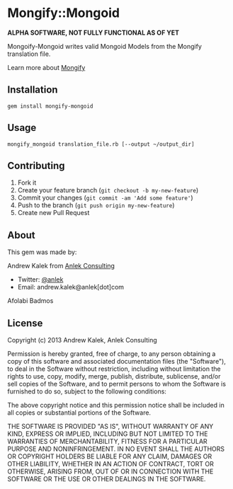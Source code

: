 # Mongify::Mongoid

**ALPHA SOFTWARE, NOT FULLY FUNCTIONAL AS OF YET**

Mongoify-Mongoid writes valid Mongoid Models from the Mongify translation file.

Learn more about [Mongify](http://mongify.com/)

## Installation

    gem install mongify-mongoid

## Usage

    mongify_mongoid translation_file.rb [--output ~/output_dir]

## Contributing

1. Fork it
2. Create your feature branch (`git checkout -b my-new-feature`)
3. Commit your changes (`git commit -am 'Add some feature'`)
4. Push to the branch (`git push origin my-new-feature`)
5. Create new Pull Request

## About

This gem was made by: 

Andrew Kalek from [Anlek Consulting](http://anlek.com)
  *    Twitter: [@anlek](http://www.twitter.com/anlek)
  *    Email: andrew.kalek@anlek[dot]com

Afolabi Badmos

## License

Copyright (c) 2013 Andrew Kalek, Anlek Consulting

Permission is hereby granted, free of charge, to any person obtaining
a copy of this software and associated documentation files (the
"Software"), to deal in the Software without restriction, including
without limitation the rights to use, copy, modify, merge, publish,
distribute, sublicense, and/or sell copies of the Software, and to
permit persons to whom the Software is furnished to do so, subject to
the following conditions:

The above copyright notice and this permission notice shall be
included in all copies or substantial portions of the Software.

THE SOFTWARE IS PROVIDED "AS IS", WITHOUT WARRANTY OF ANY KIND,
EXPRESS OR IMPLIED, INCLUDING BUT NOT LIMITED TO THE WARRANTIES OF
MERCHANTABILITY, FITNESS FOR A PARTICULAR PURPOSE AND
NONINFRINGEMENT. IN NO EVENT SHALL THE AUTHORS OR COPYRIGHT HOLDERS BE
LIABLE FOR ANY CLAIM, DAMAGES OR OTHER LIABILITY, WHETHER IN AN ACTION
OF CONTRACT, TORT OR OTHERWISE, ARISING FROM, OUT OF OR IN CONNECTION
WITH THE SOFTWARE OR THE USE OR OTHER DEALINGS IN THE SOFTWARE.